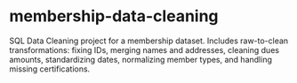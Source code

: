 # membership-data-cleaning
SQL Data Cleaning project for a membership dataset.  Includes raw-to-clean transformations: fixing IDs, merging names and addresses,  cleaning dues amounts, standardizing dates, normalizing member types,  and handling missing certifications.
